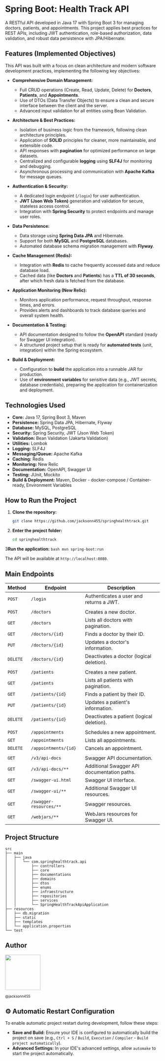 # Spring Boot: Health Track API

A RESTful API developed in Java 17 with Spring Boot 3 for managing doctors, patients, and appointments. This project applies best practices for REST APIs, including JWT authentication, role-based authorization, data validation, and robust data persistence with JPA/Hibernate.

## Features (Implemented Objectives)

This API was built with a focus on clean architecture and modern software development practices, implementing the following key objectives:

*   **Comprehensive Domain Management:**
    *   Full CRUD operations (Create, Read, Update, Delete) for **Doctors**, **Patients**, and **Appointments**.
    *   Use of DTOs (Data Transfer Objects) to ensure a clean and secure interface between the client and the server.
    *   Advanced input validation for all entities using Bean Validation.

*   **Architecture & Best Practices:**
    *   Isolation of business logic from the framework, following clean architecture principles.
    *   Application of **SOLID** principles for cleaner, more maintainable, and extensible code.
    *   API responses with **pagination** for optimized performance on large datasets.
    *   Centralized and configurable **logging** using **SLF4J** for monitoring and debugging.
    *   Asynchronous processing and communication with **Apache Kafka** for message queues.

*   **Authentication & Security:**
    *   A dedicated login endpoint (`/login`) for user authentication.
    *   **JWT (Json Web Token)** generation and validation for secure, stateless access control.
    *   Integration with **Spring Security** to protect endpoints and manage user roles.

*   **Data Persistence:**
    *   Data storage using **Spring Data JPA** and Hibernate.
    *   Support for both **MySQL** and **PostgreSQL** databases.
    *   Automated database schema migration management with **Flyway**.

*   **Cache Management (Redis):**
    *   Integration with **Redis** to cache frequently accessed data and reduce database load.
    *   Cached data (like **Doctors** and **Patients**) has a **TTL of 30 seconds**, after which fresh data is fetched from the database.

*   **Application Monitoring (New Relic):**
    *   Monitors application performance, request throughput, response times, and errors.
    *   Provides alerts and dashboards to track database queries and overall system health.

*   **Documentation & Testing:**
    *   API documentation designed to follow the **OpenAPI** standard (ready for Swagger UI integration).
    *   A structured project setup that is ready for **automated tests** (unit, integration) within the Spring ecosystem.

*   **Build & Deployment:**
    *   Configuration to **build** the application into a runnable JAR for production.
    *   Use of **environment variables** for sensitive data (e.g., JWT secrets, database credentials), preparing the application for containerization and deployment.

## Technologies Used

*   **Core:** Java 17, Spring Boot 3, Maven
*   **Persistence:** Spring Data JPA, Hibernate, Flyway
*   **Database:** MySQL, PostgreSQL
*   **Security:** Spring Security, JWT (Json Web Token)
*   **Validation:** Bean Validation (Jakarta Validation)
*   **Utilities:** Lombok
*   **Logging:** SLF4J
*   **Messaging/Queue:** Apache Kafka
*   **Caching:** Redis
*   **Monitoring:** New Relic
*   **Documentation:** OpenAPI, Swagger UI
*   **Testing:** JUnit, Mockito
*   **Build & Deployment:** Maven, Docker - docker-compose / Container-ready, Environment Variables

## How to Run the Project

1.  **Clone the repository:**
    ```bash
    git clone https://github.com/jacksonn455/springhealthtrack.git
    ```

2.  **Enter the project folder:**
    ```bash
    cd springhealthtrack
    ```

3**Run the application:**
    ```bash
    mvn spring-boot:run
    ```

The API will be available at `http://localhost:8080`.

## Main Endpoints

| Method | Endpoint         | Description                           |
|--------|------------------|---------------------------------------|
| `POST` | `/login`         | Authenticates a user and returns a JWT. |
|        |                  |                                       |
| `POST` | `/doctors`       | Creates a new doctor.                 |
| `GET`  | `/doctors`       | Lists all doctors with pagination.    |
| `GET`  | `/doctors/{id}`  | Finds a doctor by their ID.           |
| `PUT`  | `/doctors/{id}`  | Updates a doctor's information.       |
| `DELETE` | `/doctors/{id}` | Deactivates a doctor (logical deletion). |
|        |                  |                                       |
| `POST` | `/patients`      | Creates a new patient.                |
| `GET`  | `/patients`      | Lists all patients with pagination.   |
| `GET`  | `/patients/{id}` | Finds a patient by their ID.          |
| `PUT`  | `/patients/{id}` | Updates a patient's information.      |
| `DELETE` | `/patients/{id}` | Deactivates a patient (logical deletion). |
|        |                  |                                       |
| `POST` | `/appointments`  | Schedules a new appointment.          |
| `GET`  | `/appointments`  | Lists all appointments.               |
| `DELETE` | `/appointments/{id}` | Cancels an appointment.          |
|        |                  |                                       |
| `GET`  | `/v3/api-docs`   | Swagger API documentation.            |
| `GET`  | `/v3/api-docs/**` | Additional Swagger API documentation paths. |
| `GET`  | `/swagger-ui.html` | Swagger UI interface.              |
| `GET`  | `/swagger-ui/**` | Additional Swagger UI resources.      |
| `GET`  | `/swagger-resources/**` | Swagger resources.              |
| `GET`  | `/webjars/**`    | WebJars resources for Swagger UI.     |

## Project Structure

    src
    ├── main
    │   ├── java
    │   │   └── com.springhealthtrack.api
    │   │       ├── controllers
    │   │       ├── core       
    │   │       ├── documentations
    │   │       ├── domains
    │   │       ├── dtos
    │   │       ├── enums
    │   │       ├── infraestructure
    │   │       ├── repositories
    │   │       ├── services
    │   │       └── SpringHealthTrackApiApplication
    ├── resources
    │   ├── db.migration
    │   ├── static
    │   ├── templates
    │   └── application.properties
    └── test

## Author

<img src="https://avatars1.githubusercontent.com/u/46221221?s=460&u=0d161e390cdad66e925f3d52cece6c3e65a23eb2&v=4" width=115>  

<sub>@jacksonn455</sub>

## ⚙️ Automatic Restart Configuration

To enable automatic project restart during development, follow these steps:

*   **Save and Build:** Ensure your IDE is configured to automatically build the project on save (e.g., `Ctrl + S` / `Build`, `Execution` / `Compiler` - `Build project automatically`).
*   **Advanced Settings:** In your IDE's advanced settings, allow `automake` to start the project automatically.
